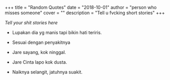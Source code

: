 +++
title = "Random Quotes"
date = "2018-10-01"
author = "person who misses someone"
cover = ""
description = "Tell u fvcking short stories"
+++

*Tell your shit stories here*

* Lupakan dia yg manis tapi bikin hati teriris.

* Sesuai dengan penyakitnya

* Jare sayang, kok ninggal.

* Jare Cinta lapo kok dusta.

* Naiknya selangit, jatuhnya suakit.